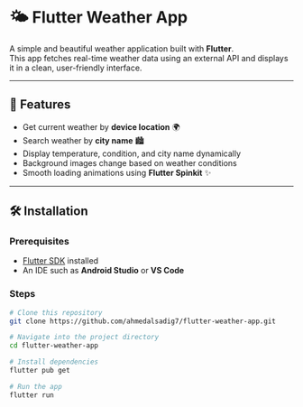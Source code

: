 # 🌤️ Flutter Weather App

A simple and beautiful weather application built with **Flutter**.  
This app fetches real-time weather data using an external API and displays it in a clean, user-friendly interface.

---

## 🚀 Features
- Get current weather by **device location** 🌍  
- Search weather by **city name** 🏙️  
- Display temperature, condition, and city name dynamically  
- Background images change based on weather conditions  
- Smooth loading animations using **Flutter Spinkit** ✨  

---

## 🛠️ Installation

### Prerequisites
- [Flutter SDK](https://docs.flutter.dev/get-started/install) installed  
- An IDE such as **Android Studio** or **VS Code**  

### Steps
```bash
# Clone this repository
git clone https://github.com/ahmedalsadig7/flutter-weather-app.git

# Navigate into the project directory
cd flutter-weather-app

# Install dependencies
flutter pub get

# Run the app
flutter run
